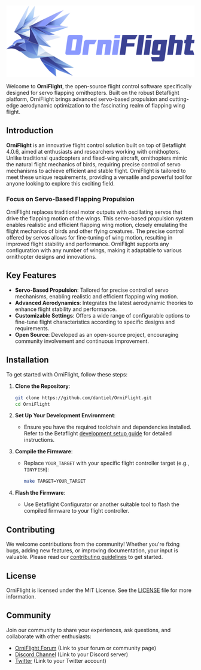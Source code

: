 ![OrniFlight](/orniflight_logo.png)

Welcome to **OrniFlight**, the open-source flight control software specifically designed for servo flapping ornithopters. Built on the robust Betaflight platform, OrniFlight brings advanced servo-based propulsion and cutting-edge aerodynamic optimization to the fascinating realm of flapping wing flight.

## Introduction

**OrniFlight** is an innovative flight control solution built on top of Betaflight 4.0.6, aimed at enthusiasts and researchers working with ornithopters. Unlike traditional quadcopters and fixed-wing aircraft, ornithopters mimic the natural flight mechanics of birds, requiring precise control of servo mechanisms to achieve efficient and stable flight. OrniFlight is tailored to meet these unique requirements, providing a versatile and powerful tool for anyone looking to explore this exciting field.

### Focus on Servo-Based Flapping Propulsion

OrniFlight replaces traditional motor outputs with oscillating servos that drive the flapping motion of the wings. This servo-based propulsion system enables realistic and efficient flapping wing motion, closely emulating the flight mechanics of birds and other flying creatures. The precise control offered by servos allows for fine-tuning of wing motion, resulting in improved flight stability and performance. OrniFlight supports any configuration with any number of wings, making it adaptable to various ornithopter designs and innovations.

## Key Features

- **Servo-Based Propulsion**: Tailored for precise control of servo mechanisms, enabling realistic and efficient flapping wing motion.
- **Advanced Aerodynamics**: Integrates the latest aerodynamic theories to enhance flight stability and performance.
- **Customizable Settings**: Offers a wide range of configurable options to fine-tune flight characteristics according to specific designs and requirements.
- **Open Source**: Developed as an open-source project, encouraging community involvement and continuous improvement.

## Installation

To get started with OrniFlight, follow these steps:

1. **Clone the Repository**:
   ```bash
   git clone https://github.com/dantiel/OrniFlight.git
   cd OrniFlight
   ```

2. **Set Up Your Development Environment**:
   - Ensure you have the required toolchain and dependencies installed. Refer to the Betaflight [development setup guide](https://github.com/betaflight/betaflight/wiki/Building-Betaflight) for detailed instructions.

3. **Compile the Firmware**:
   - Replace `YOUR_TARGET` with your specific flight controller target (e.g., `TINYFISH`):
     ```bash
     make TARGET=YOUR_TARGET
     ```

4. **Flash the Firmware**:
   - Use Betaflight Configurator or another suitable tool to flash the compiled firmware to your flight controller.

## Contributing

We welcome contributions from the community! Whether you're fixing bugs, adding new features, or improving documentation, your input is valuable. Please read our [contributing guidelines](CONTRIBUTING.md) to get started.

## License

OrniFlight is licensed under the MIT License. See the [LICENSE](LICENSE) file for more information.

## Community

Join our community to share your experiences, ask questions, and collaborate with other enthusiasts:
- [OrniFlight Forum](#) (Link to your forum or community page)
- [Discord Channel](#) (Link to your Discord server)
- [Twitter](#) (Link to your Twitter account)
